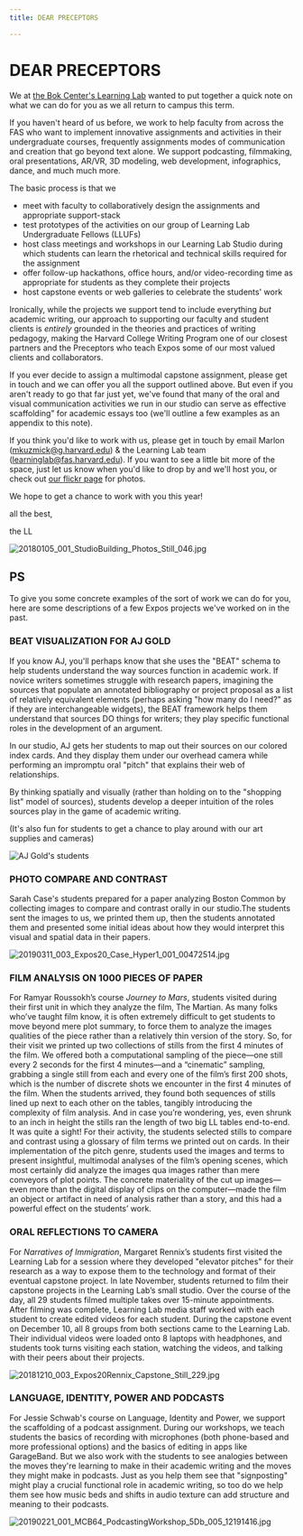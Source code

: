 ```yaml
---
title: DEAR PRECEPTORS

---
```


# DEAR PRECEPTORS

We at [the Bok Center's Learning Lab](https://bokcenter.harvard.edu/learning-lab) wanted to put together a quick note on what we can do for you as we all return to campus this term.



If you haven't heard of us before, we work to help faculty from across the FAS who want to implement innovative assignments and activities in their undergraduate courses, frequently assignments modes of communication and creation that go beyond text alone. We support podcasting, filmmaking, oral presentations, AR/VR, 3D modeling, web development, infographics, dance, and much much more. 

The basic process is that we 
* meet with faculty to collaboratively design the assignments and appropriate support-stack 
* test prototypes of the activities on our group of Learning Lab Undergraduate Fellows (LLUFs) 
* host class meetings and workshops in our Learning Lab Studio during which students can learn the rhetorical and technical skills required for the assignment
* offer follow-up hackathons, office hours, and/or video-recording time as appropriate for students as they complete their projects
* host capstone events or web galleries to celebrate the students' work

Ironically, while the projects we support tend to include everything *but* academic writing, our approach to supporting our faculty and student clients is *entirely* grounded in the theories and practices of writing pedagogy, making the Harvard College Writing Program one of our closest partners and the Preceptors who teach Expos some of our most valued clients and collaborators.

If you ever decide to assign a multimodal capstone assignment, please get in touch and we can offer you all the support outlined above. But even if you aren't ready to go that far just yet, we've found that many of the oral and visual communication activities we run in our studio can serve as effective scaffolding" for academic essays too (we'll outline a few examples as an appendix to this note). 

If you think you'd like to work with us, please get in touch by email Marlon (mkuzmick@g.harvard.edu) & the Learning Lab team (learninglab@fas.harvard.edu). If you want to see a little bit more of the space, just let us know when you'd like to drop by and we'll host you, or check out [our flickr page](https://www.flickr.com/photos/boklearninglab) for photos.

We hope to get a chance to work with you this year!

all the best,

the LL

<img src="https://live.staticflickr.com/4747/38590371560_fab0668c74_b.jpg" alt="20180105_001_StudioBuilding_Photos_Still_046.jpg">

## PS

To give you some concrete examples of the sort of work we can do for you, here are some descriptions of a few Expos projects we've worked on in the past. 


### BEAT VISUALIZATION FOR AJ GOLD

If you know AJ, you'll perhaps know that she uses the "BEAT" schema to help students understand the way sources function in academic work. If novice writers sometimes struggle with research papers, imagining the sources that populate an annotated bibliography or project proposal as a list of relatively equivalent elements (perhaps asking "how many do I need?" as if they are interchangeable widgets), the BEAT framework helps them understand that sources DO things for writers; they play specific functional roles in the development of an argument.

In our studio, AJ gets her students to map out their sources on our colored index cards. And they display them under our overhead camera while performing an impromptu oral "pitch" that explains their web of relationships.

By thinking spatially and visually (rather than holding on to the "shopping list" model of sources), students develop a deeper intuition of the roles sources play in the game of academic writing. 

(It's also fun for students to get a chance to play around with our art supplies and cameras)

![AJ Gold's students](https://files.slack.com/files-pri/T0HTW3H0V-FQRQXMBC6/20191114_001_expos20gold_classvisit_c300c_003_360.gif?pub_secret=211abdbae0)


### PHOTO COMPARE AND CONTRAST

Sarah Case's students prepared for a paper analyzing Boston Common by collecting images to compare and contrast orally in our studio.The students sent the images to us, we printed them up, then the students annotated them and presented some initial ideas about how they would interpret this visual and spatial data in their papers.

<img src="https://live.staticflickr.com/7843/32500687547_d0641bb077_b.jpg" alt="20190311_003_Expos20_Case_Hyper1_001_00472514.jpg">

### FILM ANALYSIS ON 1000 PIECES OF PAPER

For Ramyar Roussokh’s course _Journey to Mars_, students visited during their first unit in which they analyze the film, The Martian. As many folks who’ve taught film know, it is often extremely difficult to get students to move beyond mere plot summary, to force them to analyze the images qualities of the piece rather than a relatively thin version of the story. So, for their visit we printed up two collections of stills from the first 4 minutes of the film. We offered both a computational sampling of the piece—one still every 2 seconds for the first 4 minutes—and a “cinematic” sampling, grabbing a single still from each and every one of the film’s first 200 shots, which is the number of discrete shots we encounter in the first 4 minutes of the film. When the students arrived, they found both sequences of stills lined up next to each other on the tables, tangibly introducing the complexity of film analysis. And in case you’re wondering, yes, even shrunk to an inch in height the stills ran the length of two big LL tables end-to-end. It was quite a sight! For their activity, the students selected stills to compare and contrast using a glossary of film terms we printed out on cards. In their implementation of the pitch genre, students used the images and terms to present insightful, multimodal analyses of the film’s opening scenes, which most certainly did analyze the images qua images rather than mere conveyors of plot points. The concrete materiality of the cut up images—even more than the digital display of clips on the computer—made the film an object or artifact in need of analysis rather than a story, and this had a powerful effect on the students’ work.


### ORAL REFLECTIONS TO CAMERA


For _Narratives of Immigration_, Margaret Rennix’s students first visited the Learning Lab for a session where they developed "elevator pitches" for their research as a way to expose them to the technology and format of their eventual capstone project. In late November, students returned to film their capstone projects in the Learning Lab’s small studio. Over the course of the day, all 29 students filmed multiple takes over 15-minute appointments. After filming was complete, Learning Lab media staff worked with each student to create edited videos for each student. During the capstone event on December 10, all 8 groups from both sections came to the Learning Lab. Their individual videos were loaded onto 8 laptops with headphones, and students took turns visiting each station, watching the videos, and talking with their peers about their projects. 

<img src="https://live.staticflickr.com/7852/46522766112_31e18dd9e1_b.jpg" alt="20181210_003_Expos20Rennix_Capstone_Still_229.jpg">


### LANGUAGE, IDENTITY, POWER AND PODCASTS 

For Jessie Schwab's course on Language, Identity and Power, we support the scaffolding of a podcast assignment. During our workshops, we teach students the basics of recording with microphones (both phone-based and more professional options) and the basics of editing in apps like GarageBand. But we also work with the students to see analogies between the moves they're learning to make in their academic writing and the moves they might make in podcasts. Just as you help them see that "signposting" might play a crucial functional role in academic writing, so too do we help them see how music beds and shifts in audio texture can add structure and meaning to their podcasts.

<img src="https://live.staticflickr.com/65535/48407299711_8f5e280bf3_b.jpg" alt="20190221_001_MCB64_PodcastingWorkshop_5Db_005_12191416.jpg">



